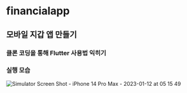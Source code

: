 # financialapp

## 모바일 지갑 앱 만들기

### 클론 코딩을 통해 Flutter 사용법 익히기

### 실행 모습
![Simulator Screen Shot - iPhone 14 Pro Max - 2023-01-12 at 05 15 49](https://user-images.githubusercontent.com/95911613/211908990-e0eea1c8-3af1-4fff-a933-352dfe4afbbb.png)
